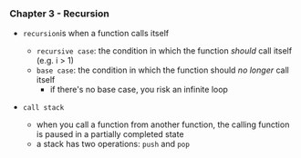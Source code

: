 ### Chapter 3 - Recursion
- `recursion`is when a function calls itself
  - `recursive case`: the condition in which the function *should* call itself (e.g. i > 1)
  - `base case`: the condition in which the function should *no longer* call itself
    - if there's no base case, you risk an infinite loop

- `call stack`
  - when you call a function from another function, the calling function is paused in a partially completed state
  - a stack has two operations: `push` and `pop`
